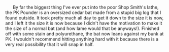 &nbsp;&nbsp;&nbsp;&nbsp;&nbsp;&nbsp;By far the biggest thing I've ever put into the poor Shop Smith's lathe, the PK Pounder is an oversized cedar bat made from a stupid big log that I found outside. It took pretty much all day to get it down to the size it is now, and I left it the size it is now because I didn't have the motivation to make it the size of a normal bat (and how lame would that be anyways!). Finished off with some stain and polyurethane, the bat now leans against my bunk at PK. I wouldn't recommend hitting anything hard with it because there is a very real possibility that it will snap in half. 